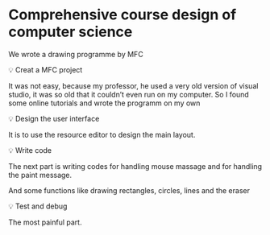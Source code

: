 # Comprehensive course design of computer science

We wrote a drawing programme by MFC

<aside>
💡 Creat a MFC project

</aside>

It was not easy, because my professor, he used a very old version of visual studio, it was so old that it couldn’t even run on my computer. So I found some online tutorials and wrote the programm on my own

<aside>
💡 Design the user interface

</aside>

It is to use the resource editor to design the main layout.

<aside>
💡 Write code

</aside>

The next part is writing codes for handling mouse massage and for handling the paint message.

And some functions like drawing rectangles, circles, lines and the eraser

<aside>
💡 Test and debug

</aside>

The most painful part.